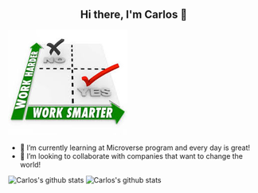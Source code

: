 <h2 align="center">Hi there, I'm Carlos 👋</h2>


          

![Smart people are never too busy!](https://github.com/cgcarlosg/cgcarlosg/blob/main/worksmarter.jpg) 

- 🌱 I’m currently learning at Microverse program and every day is great!
- 👯  I’m looking to collaborate with companies that want to change the world!

![Carlos's github stats](https://github-readme-stats.vercel.app/api?username=cgcarlosg&show_icons=true)
![Carlos's github stats](https://github-readme-stats.vercel.app/api?username=cgcarlosg&show_icons=true&theme=radical)



<!--
**cgcarlosg/cgcarlosg** is a ✨ _special_ ✨ repository because its `README.md` (this file) appears on your GitHub profile.

Here are some ideas to get you started:

- 🔭 I’m currently working on ...
- 🌱 I’m currently learning ...
- 👯 I’m looking to collaborate on ...
- 🤔 I’m looking for help with ...
- 💬 Ask me about ...
- 📫 How to reach me: ...
- 😄 Pronouns: ...
- ⚡ Fun fact: ...
-->
